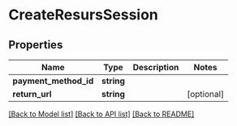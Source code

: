 # CreateResursSession

## Properties
Name | Type | Description | Notes
------------ | ------------- | ------------- | -------------
**payment_method_id** | **string** |  | 
**return_url** | **string** |  | [optional] 

[[Back to Model list]](../../README.md#documentation-for-models) [[Back to API list]](../../README.md#documentation-for-api-endpoints) [[Back to README]](../../README.md)

